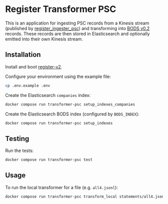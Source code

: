 # Register Transformer PSC

This is an application for ingesting PSC records from a Kinesis stream (published by [register_ingester_psc](https://github.com/openownership/register-ingester-psc)) and transforming into [BODS v0.2](https://standard.openownership.org/en/0.2.0/) records. These records are then stored in Elasticsearch and optionally emitted into their own Kinesis stream.

## Installation

Install and boot [register-v2](https://github.com/openownership/register-v2).

Configure your environment using the example file:

```sh
cp .env.example .env
```

Create the Elasticsearch `companies` index:

```sh
docker compose run transformer-psc setup_indexes_companies
```

Create the Elasticsearch BODS index (configured by `BODS_INDEX`):

```sh
docker compose run transformer-psc setup_indexes
```

## Testing

Run the tests:

```sh
docker compose run transformer-psc test
```

## Usage

To run the local transformer for a file (e.g. `all4.jsonl`):

```sh
docker compose run transformer-psc transform_local statements/all4.jsonl
```
